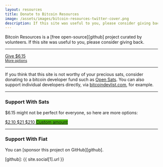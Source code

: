 ```yaml
---
layout: resources
title: Donate to Bitcoin Resources
image: /assets/images/bitcoin-resources-twitter-cover.png
description: If this site was useful to you, please consider giving back.
---
```


Bitcoin Resources is a [free open-source][github] project curated by volunteers.
If this site was useful to you, please consider giving back.

---

<div class="action-buttons">
  <div class="button button-wide">
    <a href="https://ts.dergigi.com/api/v1/invoices?storeId=J64GGvuP9DFNf87DTtwNabpBLPCxuzyV3PSC5oni3dgM&orderId=BR-6&checkoutDesc=Give+back+to+Bitcoin+Resources&currency=USD&price=6.15">
      Give $6.15
    </a>
  </div>
  <small>
    <a href="#support-with-sats">More options</a>
  </small>
</div>

---

If you think that this site is not worthy of your precious sats, consider
donating to a bitcoin developer fund such as [Open Sats][opensats]. You can also
support individual developers directly, via [bitcoindevlist.com], for example.

[opensats]: https://opensats.org/
[bitcoindevlist.com]: https://bitcoindevlist.com/

---

### Support With Sats

$6.15 might not be perfect for everyone, so here are more options:

<div class="action-buttons">
  <div class="button">
    <a href="https://ts.dergigi.com/api/v1/invoices?storeId=J64GGvuP9DFNf87DTtwNabpBLPCxuzyV3PSC5oni3dgM&orderId=BR-2&checkoutDesc=Give+back+to+Bitcoin+Resources&currency=USD&price=2.10">
      $2.10
    </a>
    <a href="https://ts.dergigi.com/api/v1/invoices?storeId=J64GGvuP9DFNf87DTtwNabpBLPCxuzyV3PSC5oni3dgM&orderId=BR-21&checkoutDesc=Give+back+to+Bitcoin+Resources&currency=USD&price=21">
      $21
    </a>
    <a href="https://ts.dergigi.com/api/v1/invoices?storeId=J64GGvuP9DFNf87DTtwNabpBLPCxuzyV3PSC5oni3dgM&orderId=BR-210&checkoutDesc=Give+back+to+Bitcoin+Resources&currency=USD&price=210">
      $210
    </a>
    <a style="background-color: #46B00C;" href="https://ts.dergigi.com/api/v1/invoices?storeId=J64GGvuP9DFNf87DTtwNabpBLPCxuzyV3PSC5oni3dgM&orderId=BR-custom&checkoutDesc=Value+for+Value%3A+Give+as+much+as+it+is+worth+to+you.&currency=USD">
      Custom amount
    </a>
  </div>
</div>

---

### Support With Fiat

You can [sponsor this project on GitHub][github].

[github]: {{ site.social[1].url }}
